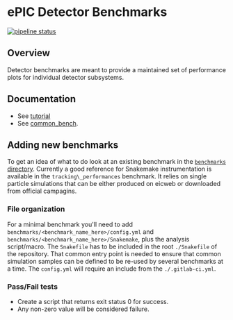 ePIC Detector Benchmarks
========================

[![pipeline status](https://eicweb.phy.anl.gov/EIC/benchmarks/detector_benchmarks/badges/master/pipeline.svg)](https://eicweb.phy.anl.gov/EIC/benchmarks/detector_benchmarks/-/commits/master)

## Overview

Detector benchmarks are meant to provide a maintained set of performance plots for individual detector subsystems.

## Documentation

 - See [tutorial](https://eic.github.io/tutorial-developing-benchmarks/)
 - See [common_bench](https://eicweb.phy.anl.gov/EIC/benchmarks/common_bench/).

## Adding new benchmarks

To get an idea of what to do look at an existing benchmark in the 
[`benchmarks` directory](https://github.com/eic/detector_benchmarks/tree/master/benchmarks).
Currently a good reference for Snakemake instrumentation is available in the `tracking\_performances` benchmark.
It relies on single particle simulations that can be either produced on eicweb or downloaded from official campagins.

### File organization

For a minimal benchmark you'll need to add
`benchmarks/<benchmark_name_here>/config.yml` and
`benchmarks/<benchmark_name_here>/Snakemake`, plus the analysis script/macro.
The `Snakefile` has to be included in the root `./Snakefile` of the repository.
That common entry point is needed to ensure that common simulation samples can
be defined to be re-used by several benchmarks at a time.
The `config.yml` will require an include from the `./.gitlab-ci.yml`.

### Pass/Fail tests

 - Create a script that returns exit status 0 for success.
 - Any non-zero value will be considered failure.
